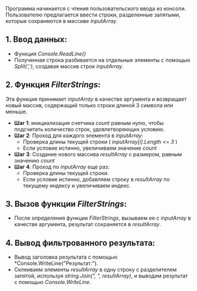Программа начинается с чтения пользовательского ввода из консоли. Пользователю предлагается ввести строки, разделенные запятыми, которые сохраняются в массиве *inputArray*.

## 1. **Ввод данных**:
* Функция *Console.ReadLine()*
* Полученная строка разбивается на отдельные элементы с помощью *Split(',')*, создавая массив строк *inputArray*.

## 2. **Функция _FilterStrings_**:
Эта функция принимает *inputArray* в качестве аргумента и возвращает новый массив, содержащий только строки длиной 3 символа или меньше.
* __Шаг 1__: инициализация счетчика *count* равным нулю, чтобы подсчитать количество строк, удовлетворяющих условию.
* __Шаг 2__: Проход для каждого элемента в *inputArray*:
    * Проверка длины текущей строки ( *inputArray[i].Length <= 3* )
    * Если условие истинно, увеличиваем значение *count*
* __Шаг 3__: Создание нового массива *resultArray* с размером, равным значению *count*
* __Шаг 4__: Проход по *inputArray* еще раз:
    * Проверка длины текущей строки.
    * Если условие истинно, добавляем строку в *resultArray* по текущему индексу и увеличиваем индекс.

## 3. **Вызов функции _FilterStrings_**:
* После определения функции *FilterStrings*, вызываем ее с *inputArray* в качестве аргумента, результат сохраняется в *resultArray*.
## 4. **Вывод фильтрованного результата**:
* Вывод заголовка результата с помощью *Console.WriteLine("Результат:").
* Склеиваем элементы *resultArray* в одну строку с разделителем запятой, используя *string.Join(", ", resultArray)*, и выводим результат с помощью *Console.WriteLine*.